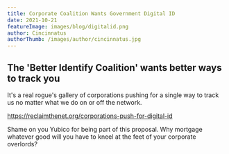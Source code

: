 ```yaml
---
title: Corporate Coalition Wants Government Digital ID
date: 2021-10-21
featureImage: images/blog/digitalid.png
author: Cincinnatus
authorThumb: /images/author/cincinnatus.jpg
---
```


## The 'Better Identify Coalition' wants better ways to track you

It's a real rogue's gallery of corporations pushing for a single way to track us no matter what we do on or off the network.

https://reclaimthenet.org/corporations-push-for-digital-id

Shame on you Yubico for being part of this proposal. Why mortgage whatever good will you have to kneel at the feet of your corporate overlords?